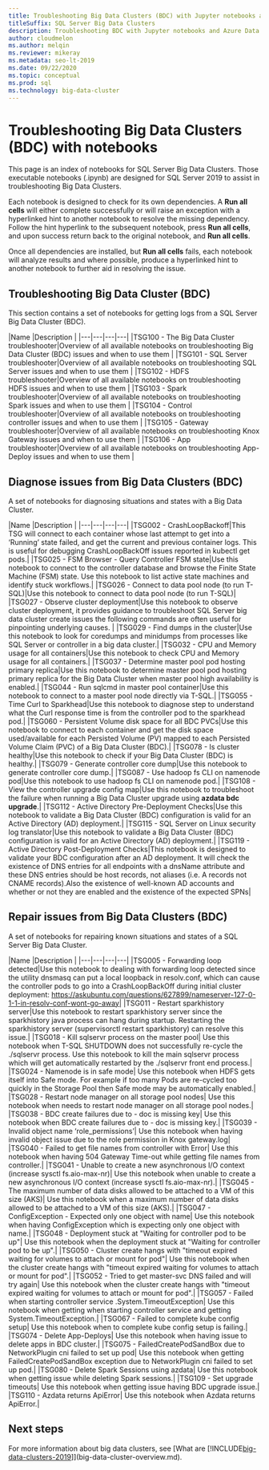 ```yaml
---
title: Troubleshooting Big Data Clusters (BDC) with Jupyter notebooks and Azure Data Studio
titleSuffix: SQL Server Big Data Clusters
description: Troubleshooting BDC with Jupyter notebooks and Azure Data Studio on SQL Server 2019 big data cluster.
author: cloudmelon
ms.author: melqin
ms.reviewer: mikeray
ms.metadata: seo-lt-2019
ms.date: 09/22/2020
ms.topic: conceptual
ms.prod: sql
ms.technology: big-data-cluster
---
```


# Troubleshooting Big Data Clusters (BDC) with notebooks

This page is an index of notebooks for SQL Server Big Data Clusters. Those executable notebooks (.ipynb) are designed for SQL Server 2019 to assist in troubleshooting Big Data Clusters.

Each notebook is designed to check for its own dependencies. A **Run all cells** will either complete successfully or will raise an exception with a hyperlinked hint to another notebook to resolve the missing dependency. Follow the hint hyperlink to the subsequent notebook, press **Run all cells**, and upon success return back to the original notebook, and **Run all cells**.

Once all dependencies are installed, but **Run all cells** fails, each notebook will analyze results and where possible, produce a hyperlinked hint to another notebook to further aid in resolving the issue.


## Troubleshooting Big Data Cluster (BDC)

This section contains a set of notebooks for getting logs from a SQL Server Big Data Cluster (BDC).

|Name |Description |
|---|---|---|---|
|TSG100 - The Big Data Cluster troubleshooter|Overview of all available notebooks on troubleshooting Big Data Cluster (BDC) issues and when to use them  |
|TSG101 - SQL Server troubleshooter|Overview of all available notebooks on troubleshooting SQL Server issues and when to use them  |
|TSG102 - HDFS troubleshooter|Overview of all available notebooks on troubleshooting HDFS issues and when to use them  |
|TSG103 - Spark troubleshooter|Overview of all available notebooks on troubleshooting Spark issues and when to use them  |
|TSG104 - Control troubleshooter|Overview of all available notebooks on troubleshooting controller issues and when to use them  |
|TSG105 - Gateway troubleshooter|Overview of all available notebooks on troubleshooting Knox Gateway issues and when to use them  |
|TSG106 - App troubleshooter|Overview of all available notebooks on troubleshooting App-Deploy issues and when to use them  |



## Diagnose issues from Big Data Clusters (BDC)

A set of notebooks for diagnosing situations and states with a Big Data Cluster.

|Name |Description |
|---|---|---|---|
|TSG002 - CrashLoopBackoff|This TSG will connect to each container whose last attempt to get into a ‘Running’ state failed, and get the current and previous container logs. This is useful for debugging CrashLoopBackOff issues reported in kubectl get pods.|
|TSG025 - FSM Browser - Query Controller FSM state|Use this notebook to connect to the controller database and browse the Finite State Machine (FSM) state. Use this notebook to list active state machines and identify stuck workflows.|
|TSG026 - Connect to data pool node (to run T-SQL)|Use this notebook to connect to data pool node (to run T-SQL)|
|TSG027 - Observe cluster deployment|Use this notebook to observe cluster deployment, it provides guidance to troubleshoot SQL Server big data cluster create issues the following commands are often useful for pinpointing underlying causes. |
|TSG029 - Find dumps in the cluster|Use this notebook to look for coredumps and minidumps from processes like SQL Server or controller in a big data cluster.|
|TSG032 - CPU and Memory usage for all containers|Use this notebook to check CPU and Memory usage for all containers.|
|TSG037 - Determine master pool pod hosting primary replica|Use this notebook to determine master pool pod hosting primary replica for the Big Data Cluster when master pool high availability is enabled.|
|TSG044 - Run sqlcmd in master pool container|Use this notebook to connect to a master pool node directly via T-SQL.|
|TSG055 - Time Curl to Sparkhead|Use this notebook to diagnose step to understand what the Curl response time is from the controller pod to the sparkhead pod.|
|TSG060 - Persistent Volume disk space for all BDC PVCs|Use this notebook to connect to each container and get the disk space used/available for each Persisted Volume (PV) mapped to each Persisted Volume Claim (PVC) of a Big Data Cluster (BDC).|
|TSG078 - Is cluster healthy|Use this notebook to check if your Big Data Cluster (BDC) is healthy.|
|TSG079 - Generate controller core dump|Use this notebook to generate controller core dump.|
|TSG087 - Use hadoop fs CLI on namenode pod|Use this notebook to use hadoop fs CLI on namenode pod.|
|TSG108 - View the controller upgrade config map|Use this notebook to troubleshoot the failure when running a Big Data Cluster upgrade using **azdata bdc upgrade**.|
|TSG112 - Active Directory Pre-Deployment Checks|Use this notebook to validate a Big Data Cluster (BDC) configuration is valid for an Active Directory (AD) deployment.|
|TSG115 - SQL Server on Linux security log translator|Use this notebook to validate a Big Data Cluster (BDC) configuration is valid for an Active Directory (AD) deployment.|
|TSG119 - Active Directory Post-Deployment Checks|This notebook is designed to validate your BDC configuration after an AD deployment. It will check the existence of DNS entries for all endpoints with a dnsName attribute and these DNS entries should be host records, not aliases (i.e. A records not CNAME records).Also the existence of well-known AD accounts and whether or not they are enabled and the existence of the expected SPNs|



## Repair issues from Big Data Clusters (BDC)

A set of notebooks for repairing known situations and states of a SQL Server Big Data Cluster.

|Name |Description |
|---|---|---|---|
|TSG005 - Forwarding loop detected|Use this notebook to dealing with forwarding loop detected since the utility dnsmasq can put a local loopback in resolv.conf, which can cause the controller pods to go into a CrashLoopBackOff during initial cluster deployment: https://askubuntu.com/questions/627899/nameserver-127-0-1-1-in-resolv-conf-wont-go-away|
|TSG011 - Restart sparkhistory server|Use this notebook to restart sparkhistory server since the sparkhistory java process can hang during startup. Restarting the sparkhistory server (supervisorctl restart sparkhistory) can resolve this issue.|
|TSG018 - Kill sqlservr process on the master pool| Use this notebook when T-SQL SHUTDOWN does not successfully re-cycle the ./sqlservr process. Use this notebook to kill the main sqlservr process which will get automatically restarted by the ./sqlservr front end process.|
|TSG024 - Namenode is in safe mode| Use this notebook when HDFS gets itself into Safe mode. For example if too many Pods are re-cycled too quickly in the Storage Pool then Safe mode may be automatically enabled.|
|TSG028 - Restart node manager on all storage pool nodes| Use this notebook when needs to restart node manager on all storage pool nodes.|
|TSG038 - BDC create failures due to - doc is missing key| Use this notebook when BDC create failures due to - doc is missing key.|
|TSG039 - Invalid object name ‘role_permissions’| Use this notebook when having invalid object issue due to the role permission in Knox gateway.log|
|TSG040 - Failed to get file names from controller with Error| Use this notebook when having 504 Gateway Time-out while getting file names from controller.|
|TSG041 - Unable to create a new asynchronous I/O context (increase sysctl fs.aio-max-nr)| Use this notebook when unable to create a new asynchronous I/O context (increase sysctl fs.aio-max-nr).|
|TSG045 - The maximum number of data disks allowed to be attached to a VM of this size (AKS)| Use this notebook when a maximum number of data disks allowed to be attached to a VM of this size (AKS).|
|TSG047 - ConfigException - Expected only one object with name| Use this notebook when having ConfigException which is expecting only one object with name.|
|TSG048 - Deployment stuck at "Waiting for controller pod to be up"| Use this notebook when the deployment stuck at "Waiting for controller pod to be up".|
|TSG050 - Cluster create hangs with "timeout expired waiting for volumes to attach or mount for pod"| Use this notebook when the cluster create hangs with "timeout expired waiting for volumes to attach or mount for pod".|
|TSG052 - Tried to get master-svc DNS failed and will try again| Use this notebook when the cluster create hangs with "timeout expired waiting for volumes to attach or mount for pod".|
|TSG057 - Failed when starting controller service .System.TimeoutException| Use this notebook when getting when starting controller service and getting System.TimeoutException.|
|TSG067 - Failed to complete kube config setup| Use this notebook when to complete kube config setup is failing.|
|TSG074 - Delete App-Deploys| Use this notebook when having issue to delete apps in BDC cluster.|
|TSG075 - FailedCreatePodSandBox due to NetworkPlugin cni failed to set up pod| Use this notebook when getting FailedCreatePodSandBox exception due to NetworkPlugin cni failed to set up pod.|
|TSG080 - Delete Spark Sessions using azdata| Use this notebook when getting issue while deleting Spark sessions.|
|TSG109 - Set upgrade timeouts| Use this notebook when getting issue having BDC upgrade issue.|
|TSG110 - Azdata returns ApiError| Use this notebook when Azdata returns ApiError.|

## Next steps

For more information about big data clusters, see [What are [!INCLUDE[big-data-clusters-2019](../includes/ssbigdataclusters-ss-nover.md)]](big-data-cluster-overview.md).

